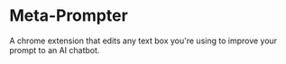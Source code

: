 # Meta-Prompter
A chrome extension that edits any text box you're using to improve your prompt to an AI chatbot.
